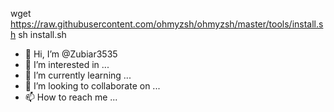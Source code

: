 wget https://raw.githubusercontent.com/ohmyzsh/ohmyzsh/master/tools/install.sh
sh install.sh
- 👋 Hi, I’m @Zubiar3535
- 👀 I’m interested in ...
- 🌱 I’m currently learning ...
- 💞️ I’m looking to collaborate on ...
- 📫 How to reach me ...

<!---
Zubiar3535/Zubiar3535 is a ✨ special ✨ repository because its `README.md` (this file) appears on your GitHub profile.
You can click the Preview link to take a look at your changes.
--->
